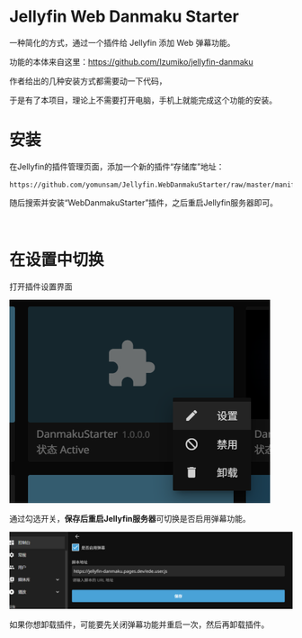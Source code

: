 # Jellyfin Web Danmaku Starter


一种简化的方式，通过一个插件给 Jellyfin 添加 Web 弹幕功能。

功能的本体来自这里：https://github.com/Izumiko/jellyfin-danmaku

作者给出的几种安装方式都需要动一下代码，

于是有了本项目，理论上不需要打开电脑，手机上就能完成这个功能的安装。


# 安装

在Jellyfin的插件管理页面，添加一个新的插件“存储库”地址：

```
https://github.com/yomunsam/Jellyfin.WebDanmakuStarter/raw/master/manifest.json
```

随后搜索并安装“WebDanmakuStarter”插件，之后重启Jellyfin服务器即可。

<br>

# 在设置中切换

打开插件设置界面

![alt text](README/1.png)

通过勾选开关，**保存后重启Jellyfin服务器**可切换是否启用弹幕功能。

![alt text](README/2.png)

如果你想卸载插件，可能要先关闭弹幕功能并重启一次，然后再卸载插件。